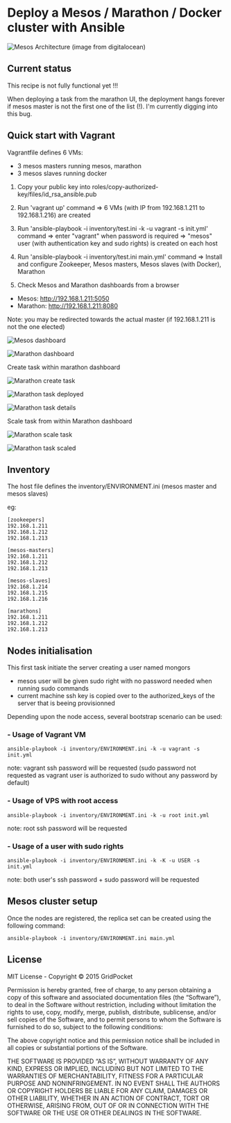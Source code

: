 # Deploy a Mesos / Marathon / Docker cluster with Ansible

![Mesos Architecture](https://assets.digitalocean.com/articles/mesosphere/mesos_architecture.png "Mesos Architecture")
(image from digitalocean)

## Current status

This recipe is not fully functional yet !!!  

When deploying a task from the marathon UI, the deployment hangs forever if mesos master is not the first one of the list (!). I'm currently digging into this bug.

## Quick start with Vagrant

Vagrantfile defines 6 VMs:  
- 3 mesos masters running mesos, marathon
- 3 mesos slaves running docker

1. Copy your public key into roles/copy-authorized-key/files/id_rsa_ansible.pub

2. Run 'vagrant up' command
=> 6 VMs (with IP from 192.168.1.211 to 192.168.1.216) are created  

3. Run 'ansible-playbook -i inventory/test.ini -k -u vagrant -s init.yml' command
=> enter "vagrant" when password is required
=> "mesos" user (with authentication key and sudo rights) is created on each host  

4. Run 'ansible-playbook -i inventory/test.ini main.yml' command
=> Install and configure Zookeeper, Mesos masters, Mesos slaves (with Docker), Marathon

5. Check Mesos and Marathon dashboards from a browser
- Mesos: http://192.168.1.211:5050
- Marathon: http://192.168.1.211:8080

Note: you may be redirected towards the actual master (if 192.168.1.211 is not the one elected)

![Mesos dashboard](https://dl.dropboxusercontent.com/u/2330187/ansible-mesos-marathon/mesos_dashboard.png "Mesos dashboard")

![Marathon dashboard](https://dl.dropboxusercontent.com/u/2330187/ansible-mesos-marathon/marathon_dashboard.png "Marathon dashboard")

Create task within marathon dashboard

![Marathon create task](https://dl.dropboxusercontent.com/u/2330187/ansible-mesos-marathon/marathon_create_task.png "Marathon create task")

![Marathon task deployed](https://dl.dropboxusercontent.com/u/2330187/ansible-mesos-marathon/marathon_task_deployed.png "Marathon task deployed")

![Marathon task details](https://dl.dropboxusercontent.com/u/2330187/ansible-mesos-marathon/marathon_task_details_1.png "Marathon task details")

Scale task from within Marathon dashboard

![Marathon scale task](https://dl.dropboxusercontent.com/u/2330187/ansible-mesos-marathon/marathon_scale_task.png "Marathon scale task")

![Marathon task scaled](https://dl.dropboxusercontent.com/u/2330187/ansible-mesos-marathon/marathon_task_scaled.png "Marathon task scaled")

## Inventory

The host file defines the inventory/ENVIRONMENT.ini (mesos master and mesos slaves)

eg:  

    [zookeepers]
    192.168.1.211
    192.168.1.212
    192.168.1.213

    [mesos-masters]
    192.168.1.211
    192.168.1.212
    192.168.1.213

    [mesos-slaves]
    192.168.1.214
    192.168.1.215
    192.168.1.216

    [marathons]
    192.168.1.211
    192.168.1.212
    192.168.1.213

## Nodes initialisation

This first task initiate the server creating a user named mongors
- mesos user will be given sudo right with no password needed when running sudo commands
- current machine ssh key is copied over to the authorized_keys of the server that is beeing provisionned

Depending upon the node access, several bootstrap scenario can be used:

### - Usage of Vagrant VM

    ansible-playbook -i inventory/ENVIRONMENT.ini -k -u vagrant -s init.yml

note: vagrant ssh password will be requested (sudo password not requested as vagrant user is authorized to sudo without any password by default)

### - Usage of VPS with root access

    ansible-playbook -i inventory/ENVIRONMENT.ini -k -u root init.yml

note: root ssh password will be requested

### - Usage of a user with sudo rights

    ansible-playbook -i inventory/ENVIRONMENT.ini -k -K -u USER -s init.yml

note: both user's ssh password + sudo password will be requested

## Mesos cluster setup

Once the nodes are registered, the replica set can be created using the following command:

    ansible-playbook -i inventory/ENVIRONMENT.ini main.yml

## License

MIT License - Copyright © 2015 GridPocket

Permission is hereby granted, free of charge, to any person obtaining a copy of this software and associated documentation files (the “Software”), to deal in the Software without restriction, including without limitation the rights to use, copy, modify, merge, publish, distribute, sublicense, and/or sell copies of the Software, and to permit persons to whom the Software is furnished to do so, subject to the following conditions:

The above copyright notice and this permission notice shall be included in all copies or substantial portions of the Software.

THE SOFTWARE IS PROVIDED “AS IS”, WITHOUT WARRANTY OF ANY KIND, EXPRESS OR IMPLIED, INCLUDING BUT NOT LIMITED TO THE WARRANTIES OF MERCHANTABILITY, FITNESS FOR A PARTICULAR PURPOSE AND NONINFRINGEMENT. IN NO EVENT SHALL THE AUTHORS OR COPYRIGHT HOLDERS BE LIABLE FOR ANY CLAIM, DAMAGES OR OTHER LIABILITY, WHETHER IN AN ACTION OF CONTRACT, TORT OR OTHERWISE, ARISING FROM, OUT OF OR IN CONNECTION WITH THE SOFTWARE OR THE USE OR OTHER DEALINGS IN THE SOFTWARE.
